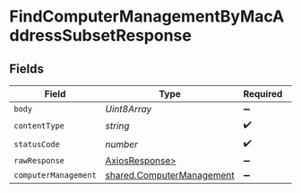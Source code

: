 # FindComputerManagementByMacAddressSubsetResponse


## Fields

| Field                                                                  | Type                                                                   | Required                                                               | Description                                                            |
| ---------------------------------------------------------------------- | ---------------------------------------------------------------------- | ---------------------------------------------------------------------- | ---------------------------------------------------------------------- |
| `body`                                                                 | *Uint8Array*                                                           | :heavy_minus_sign:                                                     | N/A                                                                    |
| `contentType`                                                          | *string*                                                               | :heavy_check_mark:                                                     | N/A                                                                    |
| `statusCode`                                                           | *number*                                                               | :heavy_check_mark:                                                     | N/A                                                                    |
| `rawResponse`                                                          | [AxiosResponse>](https://axios-http.com/docs/res_schema)               | :heavy_minus_sign:                                                     | N/A                                                                    |
| `computerManagement`                                                   | [shared.ComputerManagement](../../models/shared/computermanagement.md) | :heavy_minus_sign:                                                     | OK                                                                     |